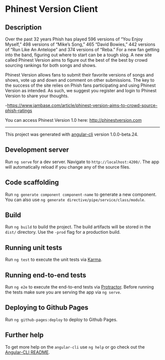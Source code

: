 # Phinest Version Client

## Description

Over the past 32 years Phish has played 596 versions of “You Enjoy Myself,” 498 versions of “Mike’s Song,” 465 “David Bowies,” 442 versions of “Run Like An Antelope” and 374 versions of “Reba.” For a new fan getting into the band, figuring out where to start can be a tough slog. A new site called Phinest Version aims to figure out the best of the best by crowd sourcing rankings for both songs and shows.

Phinest Version allows fans to submit their favorite versions of songs and shows, vote up and down and comment on other submissions. The key to the success of the site relies on Phish fans participating and using Phinest Version as intended. As such, we suggest you register and login to Phinest Version to share your thoughts.

-https://www.jambase.com/article/phinest-version-aims-to-crowd-source-phish-ratings

You can access Phinest Version 1.0 here: http://phinestversion.com

***

This project was generated with [angular-cli](https://github.com/angular/angular-cli) version 1.0.0-beta.24.

## Development server
Run `ng serve` for a dev server. Navigate to `http://localhost:4200/`. The app will automatically reload if you change any of the source files.

## Code scaffolding

Run `ng generate component component-name` to generate a new component. You can also use `ng generate directive/pipe/service/class/module`.

## Build

Run `ng build` to build the project. The build artifacts will be stored in the `dist/` directory. Use the `-prod` flag for a production build.

## Running unit tests

Run `ng test` to execute the unit tests via [Karma](https://karma-runner.github.io).

## Running end-to-end tests

Run `ng e2e` to execute the end-to-end tests via [Protractor](http://www.protractortest.org/).
Before running the tests make sure you are serving the app via `ng serve`.

## Deploying to Github Pages

Run `ng github-pages:deploy` to deploy to Github Pages.

## Further help

To get more help on the `angular-cli` use `ng help` or go check out the [Angular-CLI README](https://github.com/angular/angular-cli/blob/master/README.md).
